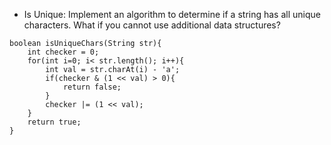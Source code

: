 * Is Unique: Implement an algorithm to determine if a string has all unique characters. What if you cannot use additional data structures?

```
boolean isUniqueChars(String str){
    int checker = 0;
    for(int i=0; i< str.length(); i++){
        int val = str.charAt(i) - 'a';
        if(checker & (1 << val) > 0){
            return false;
        }
        checker |= (1 << val);
    }
    return true;
}
```